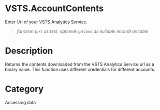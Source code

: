 # VSTS.AccountContents
Enter Url of your VSTS Analytics Service.
> _function (<code>url</code> as text, optional <code>options</code> as nullable record) as table_

# Description 
Returns the contents downloaded from the VSTS Analytics Service url as a binary value. This function uses different credentials for different accounts.
# Category 
Accessing data

